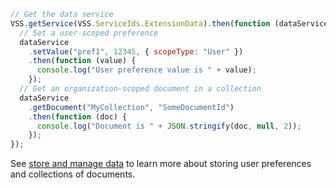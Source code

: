 ```js
// Get the data service
VSS.getService(VSS.ServiceIds.ExtensionData).then(function (dataService) {
  // Set a user-scoped preference
  dataService
    .setValue("pref1", 12345, { scopeType: "User" })
    .then(function (value) {
      console.log("User preference value is " + value);
    });
  // Get an organization-scoped document in a collection
  dataService
    .getDocument("MyCollection", "SomeDocumentId")
    .then(function (doc) {
      console.log("Document is " + JSON.stringify(doc, null, 2));
    });
});
```

See [store and manage data](/azure/devops/extend/develop/data-storage) to learn more about storing user preferences and collections of documents.
